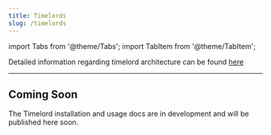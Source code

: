 ```yaml
---
title: Timelords
slug: /timelords
---
```


import Tabs from '@theme/Tabs';
import TabItem from '@theme/TabItem';

Detailed information regarding timelord architecture can be found [here](/timelord-architecture)

---

## Coming Soon

The Timelord installation and usage docs are in development and will be published here soon.
